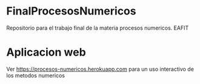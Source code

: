 # FinalProcesosNumericos

Repositorio para el trabajo final de la materia procesos numericos. EAFIT

# Aplicacion web

Ver https://procesos-numericos.herokuapp.com para un uso interactivo de los
metodos numericos
